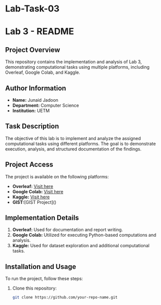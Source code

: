 # Lab-Task-03
# Lab 3 - README

## Project Overview
This repository contains the implementation and analysis of Lab 3, demonstrating computational tasks using multiple platforms, including Overleaf, Google Colab, and Kaggle.

## Author Information
- **Name:** Junaid Jadoon  
- **Department:** Computer Science  
- **Institution:** UETM  

## Task Description
The objective of this lab is to implement and analyze the assigned computational tasks using different platforms. The goal is to demonstrate execution, analysis, and structured documentation of the findings.

## Project Access
The project is available on the following platforms:

- **Overleaf:** [Visit here](https://www.overleaf.com/1666184794skgfrffjnbjj#9a9a52)  
- **Google Colab:** [Visit here](#)  
- **Kaggle:** [Visit here](#)
- **GIST:**[GIST Project](<script src="https://gist.github.com/junaidjadoon/209114b76071542e712e3de17670d2c2.js"></script>)

## Implementation Details
1. **Overleaf:** Used for documentation and report writing.
2. **Google Colab:** Utilized for executing Python-based computations and analysis.
3. **Kaggle:** Used for dataset exploration and additional computational tasks.

## Installation and Usage
To run the project, follow these steps:
1. Clone this repository:
   ```sh
   git clone https://github.com/your-repo-name.git

